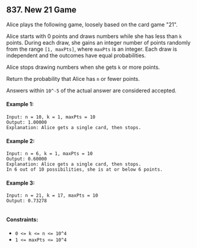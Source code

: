 ## 837. New 21 Game
Alice plays the following game, loosely based on the card game "21".

Alice starts with 0 points and draws numbers while she has less than `k` points. During each draw, she gains an integer number of points randomly from the range `[1, maxPts]`, where `maxPts` is an integer. Each draw is independent and the outcomes have equal probabilities.

Alice stops drawing numbers when she gets `k` or more points.

Return the probability that Alice has `n` or fewer points.

Answers within `10^-5` of the actual answer are considered accepted.

 

#### Example 1:
```
Input: n = 10, k = 1, maxPts = 10
Output: 1.00000
Explanation: Alice gets a single card, then stops.
```
#### Example 2:
```
Input: n = 6, k = 1, maxPts = 10
Output: 0.60000
Explanation: Alice gets a single card, then stops.
In 6 out of 10 possibilities, she is at or below 6 points.
```
#### Example 3:
```
Input: n = 21, k = 17, maxPts = 10
Output: 0.73278
 
```
#### Constraints:

- `0 <= k <= n <= 10^4`
- `1 <= maxPts <= 10^4`